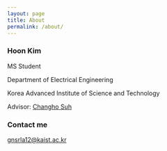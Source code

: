 ```yaml
---
layout: page
title: About
permalink: /about/
---
```


### Hoon Kim

MS Student

Department of Electrical Engineering

Korea Advanced Institute of Science and Technology

Advisor: [Changho Suh](https://sites.google.com/site/changhosuh/)

### Contact me

[gnsrla12@kaist.ac.kr](mailto:gnsrla12@kaist.ac.kr)
